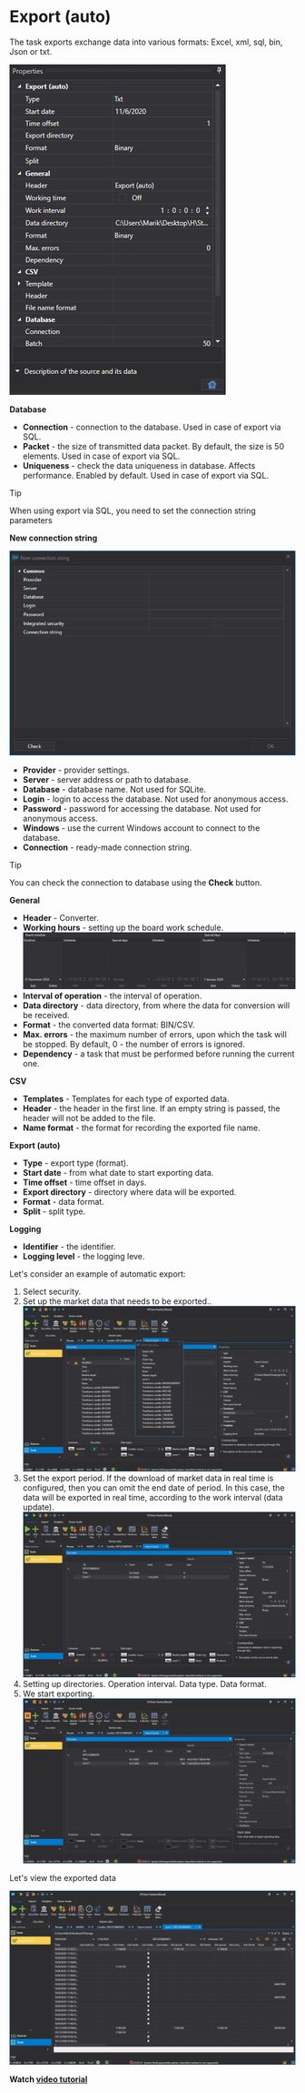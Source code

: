 # Export (auto)

The task exports exchange data into various formats: Excel, xml, sql, bin, Json or txt.

![hydra tasks export](../../../images/hydra_tasks_export.png)

**Database**

- **Connection** \- connection to the database. Used in case of export via SQL. 
- **Packet** \- the size of transmitted data packet. By default, the size is 50 elements. Used in case of export via SQL. 
- **Uniqueness** \- check the data uniqueness in database. Affects performance. Enabled by default. Used in case of export via SQL. 

> [!TIP]
> When using export via SQL, you need to set the connection string parameters

**New connection string**

![hydra tasks connstring](../../../images/hydra_tasks_connstring.png)

- **Provider** \- provider settings. 
- **Server** \- server address or path to database. 
- **Database** \- database name. Not used for SQLite. 
- **Login** \- login to access the database. Not used for anonymous access. 
- **Password** \- password for accessing the database. Not used for anonymous access. 
- **Windows** \- use the current Windows account to connect to the database. 
- **Connection** \- ready\-made connection string. 

> [!TIP]
> You can check the connection to database using the **Check** button.

**General**

- **Header** \- Converter. 
- **Working hours** \- setting up the board work schedule. ![hydra tasks backup desk](../../../images/hydra_tasks_backup_desk.png)
- **Interval of operation** \- the interval of operation. 
- **Data directory** \- data directory, from where the data for conversion will be received. 
- **Format** \- the converted data format: BIN\/CSV. 
- **Max. errors** \- the maximum number of errors, upon which the task will be stopped. By default, 0 \- the number of errors is ignored. 
- **Dependency** \- a task that must be performed before running the current one. 

**CSV**

- **Templates** \- Templates for each type of exported data. 
- **Header** \- the header in the first line. If an empty string is passed, the header will not be added to the file.
- **Name format** \- the format for recording the exported file name. 

**Export (auto)**

- **Type** \- export type (format). 
- **Start date** \- from what date to start exporting data. 
- **Time offset** \- time offset in days. 
- **Export directory** \- directory where data will be exported. 
- **Format** \- data format. 
- **Split** \- split type. 

**Logging**

- **Identifier** \- the identifier. 
- **Logging level** \- the logging leve. 

Let's consider an example of automatic export:

1. Select security.
2. Set up the market data that needs to be exported..![hydra tasks export 00](../../../images/hydra_tasks_export_00.png)
3. Set the export period. If the download of market data in real time is configured, then you can omit the end date of period. In this case, the data will be exported in real time, according to the work interval (data update). ![hydra tasks export 01](../../../images/hydra_tasks_export_01.png)
4. Setting up directories. Operation interval. Data type. Data format.
5. We start exporting.![hydra tasks export 02](../../../images/hydra_tasks_export_02.png)

Let's view the exported data

![hydra tasks export 03](../../../images/hydra_tasks_export_03.png)

**Watch [video tutorial](../videos/export_task.md)**
